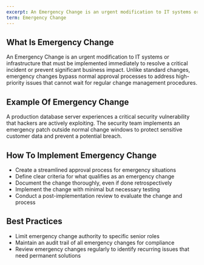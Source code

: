 ```yaml
---
excerpt: An Emergency Change is an urgent modification to IT systems or infrastructure that must be implemented immediately to resolve a critical incident or prevent significant business impact.
term: Emergency Change
---
```

## What Is Emergency Change

An Emergency Change is an urgent modification to IT systems or infrastructure that must be implemented immediately to resolve a critical incident or prevent significant business impact. Unlike standard changes, emergency changes bypass normal approval processes to address high-priority issues that cannot wait for regular change management procedures.

## Example Of Emergency Change

A production database server experiences a critical security vulnerability that hackers are actively exploiting. The security team implements an emergency patch outside normal change windows to protect sensitive customer data and prevent a potential breach.

## How To Implement Emergency Change

- Create a streamlined approval process for emergency situations
- Define clear criteria for what qualifies as an emergency change
- Document the change thoroughly, even if done retrospectively
- Implement the change with minimal but necessary testing
- Conduct a post-implementation review to evaluate the change and process

## Best Practices

- Limit emergency change authority to specific senior roles
- Maintain an audit trail of all emergency changes for compliance
- Review emergency changes regularly to identify recurring issues that need permanent solutions